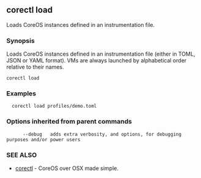 ## corectl load

Loads CoreOS instances defined in an instrumentation file.

### Synopsis


Loads CoreOS instances defined in an instrumentation file (either in TOML, JSON or YAML format).
VMs are always launched by alphabetical order relative to their names.

```
corectl load
```

### Examples

```
  corectl load profiles/demo.toml
```

### Options inherited from parent commands

```
      --debug   adds extra verbosity, and options, for debugging purposes and/or power users
```

### SEE ALSO
* [corectl](corectl.md)	 - CoreOS over OSX made simple.

